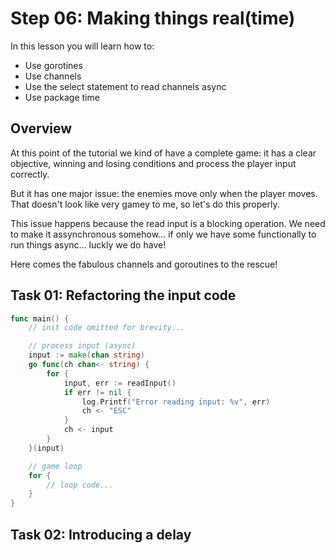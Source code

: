 # Step 06: Making things real(time)

In this lesson you will learn how to:

- Use gorotines
- Use channels
- Use the select statement to read channels async
- Use package time

## Overview

At this point of the tutorial we kind of have a complete game: it has a clear objective, winning and losing conditions and process the player input correctly.

But it has one major issue: the enemies move only when the player moves. That doesn't look like very gamey to me, so let's do this properly.

This issue happens because the read input is a blocking operation. We need to make it assynchronous somehow... if only we have some functionally to run things async... luckly we do have!

Here comes the fabulous channels and goroutines to the rescue!

## Task 01: Refactoring the input code

```go
func main() {
    // init code omitted for brevity...

    // process input (async)
    input := make(chan string)
    go func(ch chan<- string) {
        for {
            input, err := readInput()
            if err != nil {
                log.Printf("Error reading input: %v", err)
                ch <- "ESC"
            }
            ch <- input
        }
    }(input)

    // game loop
    for {
        // loop code...
    }
}
```

## Task 02: Introducing a delay